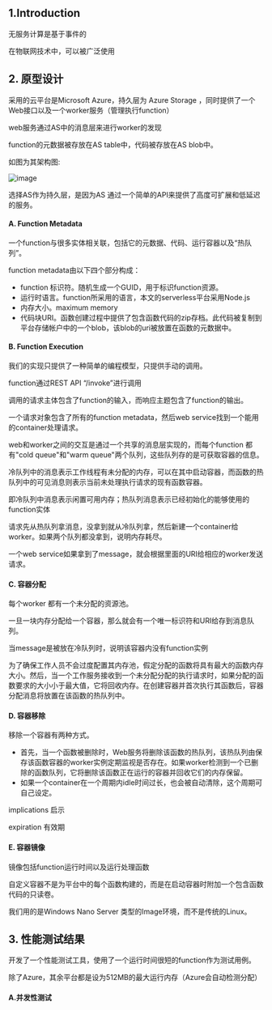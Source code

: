 ## 1.Introduction
无服务计算是基于事件的

在物联网技术中，可以被广泛使用

## 2. 原型设计
采用的云平台是Microsoft Azure，持久层为 Azure Storage ，同时提供了一个Web接口以及一个worker服务（管理执行function）

web服务通过AS中的消息层来进行worker的发现

function的元数据被存放在AS table中，代码被存放在AS blob中。

如图为其架构图:

![image](https://note.youdao.com/yws/public/resource/c601f52e6d5d27c68644a25707da2ba4/xmlnote/AB55971BA5BF4317820B2009B6F0F651/15781)

选择AS作为持久层，是因为AS 通过一个简单的API来提供了高度可扩展和低延迟的服务。

#### A. Function Metadata
一个function与很多实体相关联，包括它的元数据、代码、运行容器以及“热队列”。

function metadata由以下四个部分构成：
- function 标识符。随机生成一个GUID，用于标识function资源。
- 运行时语言。function所采用的语言，本文的serverless平台采用Node.js
- 内存大小。maximum memory
- 代码块URI。函数创建过程中提供了包含函数代码的zip存档。此代码被复制到平台存储帐户中的一个blob，该blob的uri被放置在函数的元数据中。

#### B. Function Execution
我们的实现只提供了一种简单的编程模型，只提供手动的调用。

function通过REST API “/invoke”进行调用

调用的请求主体包含了function的输入，而响应主题包含了function的输出。

一个请求对象包含了所有的function metadata，然后web service找到一个能用的container处理请求。

web和worker之间的交互是通过一个共享的消息层实现的，而每个function 都有"cold queue"和"warm queue"两个队列，这些队列存的是可获取容器的信息。


冷队列中的消息表示工作线程有未分配的内存，可以在其中启动容器，而函数的热队列中的可见消息则表示当前未处理执行请求的现有函数容器。


即冷队列中消息表示闲置可用内存；热队列消息表示已经初始化的能够使用的function实体

请求先从热队列拿消息，没拿到就从冷队列拿，然后新建一个container给worker。如果两个队列都没拿到，说明内存耗尽。  

一个web service如果拿到了message，就会根据里面的URI给相应的worker发送请求。

#### C. 容器分配

每个worker 都有一个未分配的资源池。

一旦一块内存分配给一个容器，那么就会有一个唯一标识符和URI给存到消息队列。

当message是被放在冷队列时，说明该容器内没有function实例

为了确保工作人员不会过度配置其内存池，假定分配的函数将具有最大的函数内存大小。然后，当一个工作服务接收到一个未分配分配的执行请求时，如果分配的函数要求的大小小于最大值，它将回收内存。在创建容器并首次执行其函数后，容器分配消息将放置在该函数的热队列中。

#### D. 容器移除

移除一个容器有两种方式。
- 首先，当一个函数被删除时，Web服务将删除该函数的热队列，该热队列由保存该函数容器的worker实例定期监视是否存在。如果worker检测到一个已删除的函数队列，它将删除该函数正在运行的容器并回收它们的内存保留。
- 如果一个container在一个周期内idle时间过长，也会被自动清除，这个周期可自己设定。



implications 启示

expiration  有效期

#### E. 容器镜像


镜像包括function运行时间以及运行处理函数

自定义容器不是为平台中的每个函数构建的，而是在启动容器时附加一个包含函数代码的只读卷。


我们用的是Windows Nano Server 类型的Image环境，而不是传统的Linux。

## 3. 性能测试结果
开发了一个性能测试工具，使用了一个运行时间很短的function作为测试用例。

除了Azure，其余平台都是设为512MB的最大运行内存（Azure会自动检测分配）

#### A.并发性测试








